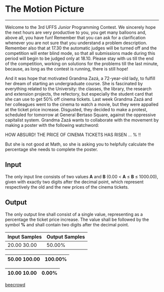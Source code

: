# The Motion Picture

---

Welcome to the 3rd UFFS *Junior* Programming Contest. We sincerely hope the next 
hours are very productive to you, you get many balloons and, above all, you have fun! Remember that you can ask for a clarification whenever you are not sure that you understand a problem description. Remember also that at 17.30 the automatic judges will be turned off and the competition will enter blind mode, so that all submissions made during this period will begin to be judged only at 18.10. Please stay with us 
till the end of the competition, working on solutions for the problems till the last minute, because, as long as the contest is running, there is still hope!

And it was hope that motivated Grandma Zazá, a 72-year-old lady, to fulfill her dream of starting an undergraduate course. She is fascinated by everything related to the University: the classes, the library, the research and extension projects, the refectory, but especially the student card that she can use to get 50% off cinema tickets. Last week Grandma Zazá and her colleagues went to the cinema to watch a movie, but
 they were appalled at the ticket price increase. Disgusted, they decided to make a protest, scheduled for tomorrow at General Bertaso Square, against the oppressive capitalist system. Grandma Zazá wants to collaborate with the movement by making a poster with the following watchword:

HOW ABSURD! THE PRICE OF CINEMA TICKETS HAS RISEN … % !!

But she is not good at Math, so she is asking you to helpfully calculate the percentage she needs to complete the poster.

## Input

The only input line consists of two values **A** and **B** (0.00 < **A** ≤ **B** ≤ 1000.00), given with exactly two digits after the decimal point, which represent respectively the old and the new prices of the cinema tickets.

## Output

The only output line shall consist of a single value, representing as a percentage the ticket price increase. The value shall be followed by the symbol **%** and shall contain two digits after the decimal point.

| Input Samples | Output Samples |
| ------------- | -------------- |
| 20.00 30.00   | 50.00%         |

| 50.00 100.00 | 100.00% |
| ------------ | ------- |

| 10.00 10.00 | 0.00% |
| ----------- | ----- |

[beecrowd](https://www.beecrowd.com.br/judge/en/problems/view/1963)
